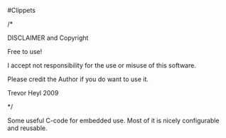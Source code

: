 #Clippets  

/*

  DISCLAIMER and Copyright

  Free to use!
  
  I accept not responsibility for the use or misuse of this software.
  
  Please credit the Author if you do want to use it.
  
  Trevor Heyl 2009

*/

Some useful C-code for embedded use. Most of it is nicely configurable and reusable.